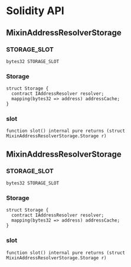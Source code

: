 # Solidity API

## MixinAddressResolverStorage

### STORAGE_SLOT

```solidity
bytes32 STORAGE_SLOT
```

### Storage

```solidity
struct Storage {
  contract IAddressResolver resolver;
  mapping(bytes32 => address) addressCache;
}
```

### slot

```solidity
function slot() internal pure returns (struct MixinAddressResolverStorage.Storage r)
```

## MixinAddressResolverStorage

### STORAGE_SLOT

```solidity
bytes32 STORAGE_SLOT
```

### Storage

```solidity
struct Storage {
  contract IAddressResolver resolver;
  mapping(bytes32 => address) addressCache;
}
```

### slot

```solidity
function slot() internal pure returns (struct MixinAddressResolverStorage.Storage r)
```

